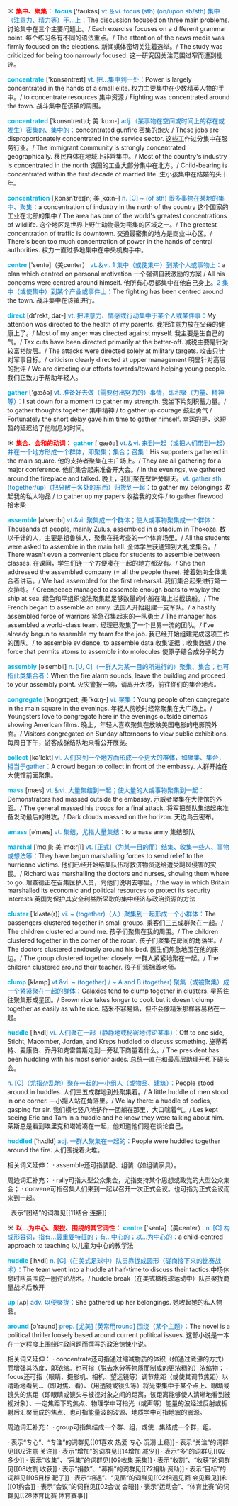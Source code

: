 ☀ <font color="red">**集中、聚集：**</font>
<font color="sky blue">**focus**</font> ['fəʊkəs] 
<font color="#0070c0">vt.＆vi. focus (sth) (on/upon sb/sth) 集中（注意力、精力等）于…上：</font>The discussion focused on three main problems. 讨论集中在三个主要问题上。/ Each exercise focuses on a different grammar point. 每个练习各有不同的语法重点。/ The attention of the news media was firmly focused on the elections. 新闻媒体密切关注着选举。/ The study was criticized for being too narrowly focused. 这一研究因关注范围过窄而遭到批评。

<font color="sky blue">**concentrate**</font> ['kɒnsəntreɪt] 
<font color="#0070c0">vt. 把…集中到一处：</font>Power is largely concentrated in the hands of a small elite. 权力主要集中在少数精英人物的手中。/ to concentrate resources 集中资源 / Fighting was concentrated around the town. 战斗集中在该镇的周围。
           
<font color="sky blue">**concentrated**</font> [ˈkɒnsntreɪtɪd; 美 ˈkɑ:n-]
<font color="#0070c0">adj.（某事物在空间或时间上的存在或发生）密集的、集中的：</font>concentrated gunfire 密集的炮火 / These jobs are disproportionately concentrated in the service sector. 这些工作过分集中在服务行业。/ The immigrant community is strongly concentrated geographically. 移民群体在地域上非常集中。/ Most of the country's industry is concentrated in the north.该国的工业大部分集中在北方。/ Child-bearing is concentrated within the first decade of married life. 生小孩集中在结婚的头十年。
           
<font color="sky blue">**concentration**</font> [ˌkɒnsnˈtreɪʃn; 美 ˌkɑ:n-]
<font color="#0070c0">n. [C] ~ (of sth) 很多事物在某地的集中、聚集：</font>a concentration of industry in the north of the country 这个国家的工业在北部的集中 / The area has one of the world's greatest concentrations of wildlife. 这个地区是世界上野生动物最为密集的区域之一。/ The greatest concentration of traffic is downtown. 交通最密集的地方是商业中心区。/ There's been too much concentration of power in the hands of central authorities. 权力一直过多地集中在中央机构手中。
 
<font color="sky blue">**centre**</font> ['sentə]（美center）
<font color="#0070c0">vt.＆vi. 1 集中（或使集中）到某个人或事物上：</font>a plan which centred on personal motivation 一个强调自我激励的方案 / All his concerns were centred around himself. 他所有心思都集中在他自己身上。<font color="#0070c0">2 集中（或使集中）到某个产业或事件上：</font>The fighting has been centred around the town. 战斗集中在该镇进行。

<font color="sky blue">**direct**</font> [dɪ'rekt, daɪ-] 
<font color="#0070c0">vt. 把注意力、情感或行动集中于某个人或某件事：</font>My attention was directed to the health of my parents. 我把注意力放在父母的健康上了。/ Most of my anger was directed against myself. 我主要是生自己的气。/ Tax cuts have been directed primarily at the better-off. 减税主要是针对较富裕阶层。/ The attacks were directed solely at military targets. 攻击只针对军事目标。/ criticism clearly directed at upper management 明显针对高层的批评 / We are directing our efforts towards/toward helping young people. 我们正致力于帮助年轻人。

<font color="sky blue">**gather**</font> ['ɡæðə] 
<font color="#0070c0">vt. 准备好去做（需要付出努力的）事情，即积聚（力量、精神等）：</font>I sat down for a moment to gather my strength. 我坐下片刻积蓄力量。/ to gather thoughts together 集中精神 / to gather up courage 鼓起勇气 / Fortunately the short delay gave him time to gather himself. 幸运的是，这短暂的延迟给了他喘息的时间。

☀ <font color="red">**集合、会和的动词：**</font>
<font color="sky blue">**gather**</font> ['ɡæðə] 
<font color="#0070c0">vt.＆vi. 来到一起（或把人们带到一起）并在一个地方形成一个群体，即聚集；集合；召集：</font>His supporters gathered in the main square. 他的支持者聚集在主广场上。/ They are all gathering for a major conference. 他们集合起来准备开大会。/ In the evenings, we gathered around the fireplace and talked. 晚上，我们聚在壁炉旁聊天。<font color="#0070c0">vt. gather sth (together/up)（把分散于各处的东西）归拢到一起：</font>to gather my belongings 收起我的私人物品 / to gather up my papers 收拾我的文件 / to gather firewood 拾木柴 
           
<font color="sky blue">**assemble**</font> [əˈsembl]
<font color="#0070c0">vt.&vi. 聚集成一个群体；使人或事物聚集成一个群体：</font>Thousands of people, mainly Zulus, assembled in a stadium in Thokoza. 数以千计的人，主要是祖鲁族人，聚集在托考查的一个体育场里。/ All the students were asked to assemble in the main hall. 全体学生获通知到大礼堂集合。/ There wasn't even a convenient place for students to assemble between classes. 在课间，学生们连一个方便凑在一起的地方都没有。/ She then addressed the assembled company (= all the people there). 接着她向全体集合者讲话。/ We had assembled for the first rehearsal. 我们集合起来进行第一次排练。/ Greenpeace managed to assemble enough boats to waylay the ship at sea. 绿色和平组织设法聚集起足够数量的小船在海上拦截该船。/ The French began to assemble an army. 法国人开始组建一支军队。/ a hastily assembled force of warriors 紧急召集起来的一队勇士 / The manager has assembled a world-class team. 经理已聚集了一个世界一流的团队。/ I've already begun to assemble my team for the job. 我已经开始组建完成这项工作的团队。/ to assemble evidence, to assemble data 收集证据；收集数据 / the force that permits atoms to assemble into molecules 使原子结合成分子的力
           
<font color="sky blue">**assembly**</font> [əˈsembli]
<font color="#0070c0">n. [U, C]（一群人为某一目的所进行的）聚集、集合；也可指此类集合者：</font>When the fire alarm sounds, leave the building and proceed to your assembly point. 火灾警报一响，请离开大楼，前往你们的集合地点。

<font color="sky blue">**congregate**</font> [ˈkɒŋgrɪgeɪt; 美 ˈkɑ:ŋ-]
<font color="#0070c0">vi. 聚集：</font>Young people often congregate in the main square in the evenings. 年轻人傍晚时经常聚集在大广场上。/ Youngsters love to congregate here in the evenings outside cinemas showing American films. 晚上，年轻人喜欢聚集在放映美国电影的电影院外面。/ Visitors congregated on Sunday afternoons to view public exhibitions. 每周日下午，游客成群结队地来看公开展览。

<font color="sky blue">**collect**</font> [kə'lekt] 
<font color="#0070c0">vi. 人们来到一个地方而形成一个更大的群体，如聚集、集合，相当于gather：</font>A crowd began to collect in front of the embassy. 人群开始在大使馆前面聚集。

<font color="sky blue">**mass**</font> [mæs] 
<font color="#0070c0">vt.＆vi. 大量集结到一起；使大量的人或事物聚集到一起：</font>Demonstrators had massed outside the embassy. 示威者聚集在大使馆的外面。/ The general massed his troops for a final attack. 将军把部队集结起来准备发动最后的进攻。/ Dark clouds massed on the horizon. 天边乌云密布。
           
<font color="sky blue">**amass**</font> [əˈmæs]
<font color="#0070c0">vt. 集结，尤指大量集结：</font>to amass army 集结部队
  
<font color="sky blue">**marshal**</font> [ˈmɑ:ʃl; 美 ˈmɑ:rʃl]
<font color="#0070c0">vt. [正式]（为某一目的而）结集、收集一些人、事物或想法等：</font>They have begun marshalling forces to send relief to the hurricane victims. 他们已经开始结集队伍将救济物资送给遭受飓风侵害的灾民。/ Richard was marshalling the doctors and nurses, showing them where to go. 理查德正在召集医护人员，向他们说明去哪里。/ the way in which Britain marshalled its economic and political resources to protect its security interests 英国为保护其安全利益所采取的集中经济与政治资源的方法
      
<font color="sky blue">**cluster**</font> [ˈklʌstə(r)]
<font color="#0070c0">vi. ~ (together)（人）聚集到一起形成一个小群体：</font>The passengers clustered together in small groups. 乘客们三五成群聚在一起。/ The children clustered around me. 孩子们聚集在我的周围。/ The children clustered together in the corner of the room. 孩子们聚集在房间的角落里。/ The doctors clustered anxiously around his bed. 医生们焦急地围在他的床边。/ The group clustered together closely. 一群人紧紧地聚在一起。/ The children clustered around their teacher. 孩子们簇拥着老师。
           
<font color="sky blue">**clump**</font> [klʌmp]
<font color="#0070c0">vt.&vi. ~ (together) / ~ A and B (together) 聚集（或被聚集）成一个紧紧聚在一起的群体：</font>Galaxies tend to clump together in clusters. 星系往往聚集形成星团。/ Brown rice takes longer to cook but it doesn't clump together as easily as white rice. 糙米不容易熟，但不会像精米那样容易粘在一起。

<font color="sky blue">**huddle**</font> [ˈhʌdl]
<font color="#0070c0">vi. 人们聚在一起（静静地或秘密地讨论某事）：</font>Off to one side, Sticht, Macomber, Jordan, and Kreps huddled to discuss something. 施蒂希特、麦康伯、乔丹和克雷普斯走到一旁私下商量着什么。/ The president has been huddling with his most senior aides. 总统一直在和最高层助理开私下碰头会。

<font color="#0070c0">n. [C]（尤指杂乱地）聚在一起的一小组人（或物品、建筑）：</font>People stood around in huddles. 人们三五成群地到处聚集着。/ A little huddle of men stood in one corner. —小撮人站在角落里。/ We lay there: a huddle of bodies, gasping for air. 我们横七竖八地挤作一团躺在那里，大口喘着气。/ Les kept seeing Eric and Tam in a huddle and he knew they were talking about him. 莱斯总是看到埃里克和塔姆凑在一起，他知道他们是在谈论自己。

<font color="sky blue">**huddled**</font> [ˈhʌdld]
<font color="#0070c0">adj. 一群人聚集在一起的：</font>People were huddled together around the fire. 人们围拢着火堆。

相关词义延伸：
· assemble还可指装配、组装（如组装家具）。

周边词汇补充：
· rally可指大型公众集会，尤指支持某个思想或政党的大型公众集会；
· convene可指召集人们来到一起以召开一次正式会议。也可指为正式会议而来到一起。

· 表示“团结”的词群见[[11结合 连接]]

☀ <font color="red">**以…为中心、聚拢、围绕的其它词性：**</font>
<font color="sky blue">**centre**</font> ['sentə]（美center）
<font color="#0070c0">n. [C] 构成形容词，指有…最重要特征的；有…中心的；以…为中心的：</font>a child-centred approach to teaching 以儿童为中心的教学法
      
<font color="sky blue">**huddle**</font> [ˈhʌdl]
<font color="#0070c0">n. [C]（在美式足球中）队员靠拢成圆形（磋商接下来的比赛战术）：</font>The team went into a huddle at half-time to discuss their tactics.中场休息时队员围成一圈讨论战术。/ huddle break（在美式橄榄球运动中）队员聚拢商量战术后散开
 
<font color="sky blue">**up**</font> [ʌp] 
<font color="#0070c0">adv. 以便聚拢：</font>She gathered up her belongings. 她收起她的私人物品。

<font color="sky blue">**around**</font> [ə'raʊnd] 
<font color="#0070c0">prep. [尤美] [英常用round] 围绕（某个主题）：</font>The novel is a political thriller loosely based around current political issues. 这部小说是一本在一定程度上围绕时政问题而撰写的政治惊悚小说。

相关词义延伸：
· concentrate还可指通过缩减物质的体积（如通过煮沸的方式）而增强其浓度，即浓缩。也可指（脱去水分等物质而制成的更浓稠的）浓缩物；
· focus还可指（眼睛、摄影机、相机、望远镜等）调节焦距（或使其调节焦距）以清晰地看到…（即对焦、看）、（用透镜或镜头等）将光束集中于某个点上、眼睛或镜头的焦距（即眼睛或镜头与被视对象之间的距离，该距离能够使人清晰地看到被视对象）、一定焦距下的焦点、物理学中可指光（或声等）能量的波经过反射或折射后汇聚而成的焦点、也可指能量波的波源、地质学中可指地震的震源。

周边词汇补充：
· group可指集结成一个群、组，或使…集结成一个群，组。

· 表示“专心”、“专注”的词群见[[01喜欢 热爱 专心 沉溺 上瘾]]
· 表示“关注”的词群见[[02注意 关注]]
· 表示“增加”的词群见[[14增加 减少]]
· 表示“多”的词群见[[02多少]]
· 表示“收集”、“采集”的词群见[[09收集 采集]]
· 表示“收割”、“收获”的词群见[[08收割 收获]]
· 表示“捐款”、“募捐”的词群见[[72捐助 资助]]
· 表示“目标”的词群见[[05目标 靶子]]
· 表示“相遇”、“见面”的词群见[[02相遇见面 会见觐见]]和[[01约会]]
· 表示“会议”的词群见[[02会议 会晤]]
· 表示“运动会”、“体育比赛”的词群见[[28体育比赛 体育赛事]]
